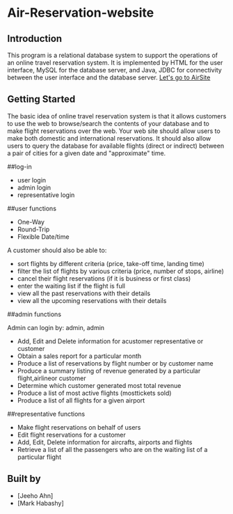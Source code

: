 # Air-Reservation-website

## Introduction
This program is a relational database system to support the operations of an online travel reservation system. It is implemented by HTML for the user interface, MySQL for the database server, and Java, JDBC for connectivity between the user interface and the database server. 
[Let's go to AirSite](http://ec2-3-15-158-105.us-east-2.compute.amazonaws.com:8080/Airsite/)

## Getting Started

The basic idea of online travel reservation system is that it allows customers to use the web to browse/search the contents of your database and to make flight reservations over the web. Your web site should allow users to make both domestic  and  international  reservations.  It  should  also  allow  users  to  query  the  database  for available  flights  (direct  or  indirect)  between  a  pair  of  cities  for  a  given  date  and  "approximate" time.


##log-in
* user login
* admin login
* representative login

##user functions
* One-Way 
* Round-Trip 
* Flexible Date/time

A customer should also be able to:
* sort flights by different criteria (price, take-off time, landing time)
* filter the list of flights by various criteria (price, number of stops, airline)
* cancel their flight reservations (if it is business or first class)
* enter the waiting list if the flight is full
* view all the past reservations with their details
* view all the upcoming reservations with their details

##admin functions

Admin can login by: admin, admin

* Add, Edit and Delete information for acustomer representative or customer
* Obtain a sales report for a particular month
* Produce a list of reservations by flight number or by customer name 
* Produce a summary listing of revenue generated by a particular flight,airlineor customer 
* Determine which customer generated most total revenue 
* Produce a list of most active flights (mosttickets sold)
* Produce a list of all flights for a given airport 

##representative functions

* Make flight reservations on behalf of users
* Edit flight reservations for a customer 
* Add, Edit, Delete information for aircrafts, airports and flights 
* Retrieve a list of all the passengers who are on the waiting list of a particular flight

## Built by

* [Jeeho Ahn]
* [Mark Habashy]
